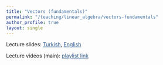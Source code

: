 ```yaml
---
title: "Vectors (fundamentals)"
permalink: "/teaching/linear_algebra/vectors-fundamentals"
author_profile: true
layout: single
---
```


Lecture slides: <a href="https://sirmatel.github.io/assets/files/linear_algebra/vektorler-temel-kavramlar.pdf" style="color: #2d5a8c">Turkish</a>, <a href="https://stanford.edu/class/engr108/lectures/01-vectors.pdf" style="color: #2d5a8c">English</a>

Lecture videos (main): <a href="https://www.youtube.com/playlist?list=PLrj5Wewrq33YiEz58NbzHCR29JCXR4VEj" style="color: #2d5a8c">playlist link</a>
